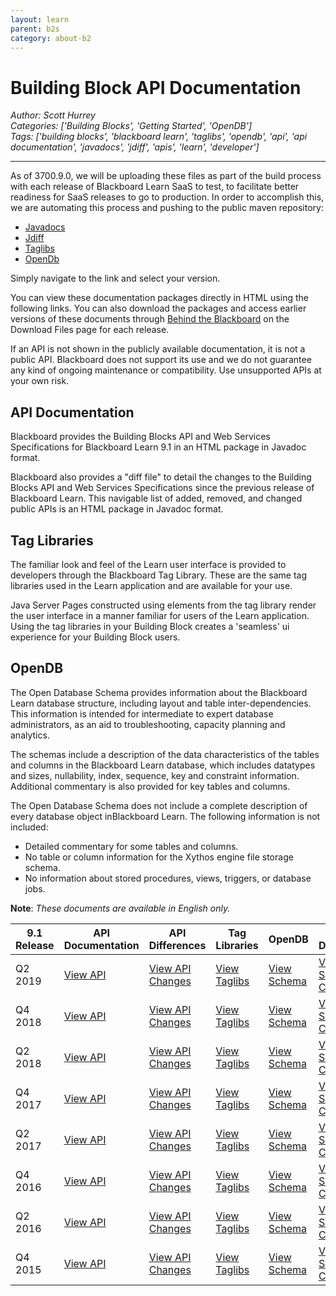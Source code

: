```yaml
---
layout: learn
parent: b2s
category: about-b2
---
```

# Building Block API Documentation
*Author: Scott Hurrey*  
*Categories: ['Building Blocks', 'Getting Started', 'OpenDB']*  
*Tags: ['building blocks', 'blackboard learn', 'taglibs', 'opendb', 'api', 'api documentation', 'javadocs', 'jdiff', 'apis', 'learn', 'developer']*  
<hr />
As of 3700.9.0, we will be uploading these files as part of the build process
with each release of Blackboard Learn SaaS to test, to facilitate better
readiness for SaaS releases to go to production. In order to accomplish this,
we are automating this process and pushing to the public maven repository:

  * [Javadocs](https://bbprepo.blackboard.com/content/repositories/public/bbdn/javadocs/)
  * [Jdiff](https://bbprepo.blackboard.com/content/repositories/public/bbdn/jdiff/)
  * [Taglibs](https://bbprepo.blackboard.com/content/repositories/public/bbdn/taglibs/)
  * [OpenDb](https://bbprepo.blackboard.com/content/repositories/public/bbdn/schema/)

Simply navigate to the link and select your version.

You can view these documentation packages directly in HTML using the following
links. You can also download the packages and access earlier versions of these
documents through [Behind the
Blackboard](https:///blackboard.secure.force.com/) on the Download
Files page for each release.

If an API is not shown in the publicly available documentation, it is not a
public API. Blackboard does not support its use and we do not guarantee any
kind of ongoing maintenance or compatibility. Use unsupported APIs at your own
risk.

## API Documentation

Blackboard provides the Building Blocks API and Web Services Specifications
for Blackboard Learn 9.1 in an HTML package in Javadoc format.

Blackboard also provides a "diff file" to detail the changes to the Building
Blocks API and Web Services Specifications since the previous release of
Blackboard Learn. This navigable list of added, removed, and changed public
APIs is an HTML package in Javadoc format.

## Tag Libraries

The familiar look and feel of the Learn user interface is provided to
developers through the Blackboard Tag Library. These are the same tag
libraries used in the Learn application and are available for your use.

Java Server Pages constructed using elements from the tag library render the
user interface in a manner familiar for users of the Learn application. Using
the tag libraries in your Building Block creates a 'seamless' ui experience
for your Building Block users.

## OpenDB

The Open Database Schema provides information about the Blackboard Learn
database structure, including layout and table inter-dependencies. This
information is intended for intermediate to expert database administrators, as
an aid to troubleshooting, capacity planning and analytics.

The schemas include a description of the data characteristics of the tables
and columns in the Blackboard Learn database, which includes datatypes and
sizes, nullability, index, sequence, key and constraint information.
Additional commentary is also provided for key tables and columns.

The Open Database Schema does not include a complete description of every
database object inBlackboard Learn. The following information is not included:

  * Detailed commentary for some tables and columns.
  * No table or column information for the Xythos engine file storage schema.
  * No information about stored procedures, views, triggers, or database jobs.

**Note**: _These documents are available in English only._

9.1 Release | API Documentation| API Differences | Tag Libraries | OpenDB | OpenDB Differences
---|---|---|---|---|---
Q2 2019 | [View API](https://library.blackboard.com/ref/09437c98-d952-421f-81d4-b5a1c9f89c9b/index.htm) | [View API Changes](https://library.blackboard.com/ref/y65c3b9e-c472-4826-8fd2-195075c37ff9/index.htm) | [View Taglibs](https://library.blackboard.com/ref/f2b33f1e-98e0-4971-84e4-75594a6040aa/index.htm) | [View Schema](https://library.blackboard.com/ref/6d327177-0ef6-455d-86cd-c186e8072a6a/index.htm) | [View Schema Changes](https://library.blackboard.com/d/%3F1485ef2d-b562-462f-a2dc-6d1cefd97c49)
Q4 2018 | [View API](https://library.blackboard.com/ref/15075edc-3eb9-41d6-a6cb-3d458b5ce911/index.htm) | [View API Changes](https://library.blackboard.com/ref/449c612-a9bf-4ffe-8852-759d39ab513a/index.htm) | [View Taglibs](https://library.blackboard.com/d/%3Fafdffb64-2cac-4be1-90e4-d0cc689e5cab) | [View Schema](https://library.blackboard.com/ref/131b1542-9787-4925-91fd-3d680b9239ef/index.htm) | [View Schema Changes](https://library.blackboard.com/d/%3Fb376cca5-0aa1-4671-bdf8-439cf0310234)
Q2 2018 | [View API](https://library.blackboard.com/d/%3Fafae3973-a6ad-4c93-b774-072ea66f4acf) | [View API Changes](https://library.blackboard.com/d/%3F811d9a38-a015-4fde-b55e-d56b54b9bb50) | [View Taglibs](https://library.blackboard.com/d/%3F3568f4bb-7b95-44e7-aa33-40088b6e40c8) | [View Schema](https://library.blackboard.com/ref/21b2b960-4389-46fb-95c7-b328a911a10a) | [View Schema Changes](https://library.blackboard.com/d/%3F25a87d84-2b36-4c96-b480-748304e5b32d)
Q4 2017 | [View API](https://library.blackboard.com/ref/e298c16a-936a-4af6-ad2f-65ab8221dcb5) | [View API Changes](https://library.blackboard.com/ref/6857f214-7d38-4a81-b266-057d0a7f56b5) | [View Taglibs](https://library.blackboard.com/ref/c1cec285-55a0-4be4-a587-dd5f4ca4c37c) | [View Schema](https://library.blackboard.com/d/%3F71047b43-8053-4231-9a09-46ab68abeecb) | [View Schema Changes](https://library.blackboard.com/d/%3F35d204a4-c93f-41b7-b20c-fb1b2c97f1c5)
Q2 2017 | [View API](https://library.blackboard.com/ref/51f820b3-25a9-459b-b6bd-2a4fe6aedd8f/index.htm) | [View API Changes](https://library.blackboard.com/d/%3Fd1b8d3de-20fc-4e06-a4c0-f561651cdd4f) | [View Taglibs](https://library.blackboard.com/d/%3F5e058282-b48c-462c-a99b-63050c201f35) | [View Schema](https://library.blackboard.com/d/%3F6e77844c-183a-4bce-b229-72961fe03e31) | [View Schema Changes](https://help.blackboard.com/sites/default/files/documents/2017-06/Open_Database_Schema_Changes_Between_Learn_9.1_Q2_2017_and_Q4_2016_PDF.pdf)
Q4 2016 | [View API](https://library.blackboard.com/d/%3F78e2d337-a6b3-4483-98b0-ac2a491f1135) | [View API Changes](https://library.blackboard.com/d/%3F21756462-9964-4341-bb9a-92a3f6d1e666) | [View Taglibs](https://library.blackboard.com/d/%3F2af249ea-1073-4c77-97ea-90d14c80f2a5) | [View Schema](https://library.blackboard.com/d/%3Fb292c30f-4e6d-4211-8a2c-f28a12bfd3fd) | [View Schema Changes](https://library.blackboard.com/d/%3F787fa359-e8da-434c-aa1a-0a22e85a975b)
Q2 2016 | [View API](https://library.blackboard.com/ref/16ce28ed-bbca-4c63-8a85-8427e135a710/index.htm) | [View API Changes](https://library.blackboard.com/ref/a01f4394-da90-4624-8e61-0f9f2de7d933%2Findex.htm) | [View Taglibs](https://library.blackboard.com/ref/ece618d2-a7c2-488d-a816-c5a92ff09cd6/index.htm) | [View Schema](https://library.blackboard.com/ref/a8859dd1-b28a-40e0-9aa4-763cf0d65e04/index.htm) | [View Schema Changes](https://library.blackboard.com/d/%3F568ab32e-1995-4926-984c-21bf207e3d95)
Q4 2015 | [View API](https://library.blackboard.com/ref/564b246f-4b44-4e85-881e-3731b8a3fe45/index.html) | [View API Changes](https://library.blackboard.com/ref/62ff4d8c-ade4-49aa-ac79-61ba8da42a62/changes.html) | [View Taglibs](https://library.blackboard.com/ref/8ff5b468-6512-46a3-bc0b-2309de00b802/index.html) | [View Schema](https://library.blackboard.com/ref/589ebf8f-b007-425d-91ec-27d53e40fde4/index.html) | [View Schema Changes](https://library.blackboard.com/d/%3F1b3d9189-f935-4a04-bee8-f6628e454571)

